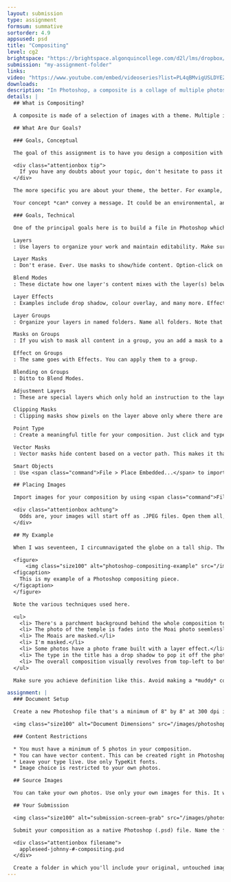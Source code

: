 ```yaml
---
layout: submission
type: assignment
formsum: summative
sortorder: 4.9
appsused: psd
title: "Compositing"
level: cg2
brightspace: "https://brightspace.algonquincollege.com/d2l/lms/dropbox/user/folder_submit_files.d2l?db=131920&grpid=0&isprv=0&bp=0&ou=145550"
submission: "my-assignment-folder"
links:
video: "https://www.youtube.com/embed/videoseries?list=PL4qBMvigUSLDYEZv4e0l-keh7KdmzkjcN"
downloads:
description: "In Photoshop, a composite is a collage of multiple photos and graphics with a theme. The focus of this assignment is to build one of these compositions in the most non-destructive, editable way possible."
details: |
  ## What is Compositing?

  A composite is made of a selection of images with a theme. Multiple images are part of a seamless composition.

  ## What Are Our Goals?

  ### Goals, Conceptual

  The goal of this assignment is to have you design a composition with a theme of your choice. You need to use your own photos. The composition can be memories of an event, a person in your life or some other personal topic. Feel free to take photos for this assignment.

  <div class="attentionbox tip">
    If you have any doubts about your topic, don't hesitate to pass it by me.
  </div>

  The more specific you are about your theme, the better. For example, rather than simply choosing *My Travels*, choose *The Grand Canyon, 2019* . The more specific you are with your choice of concept, the easier it will be for you to design your composition.

  Your concept *can* convey a message. It could be an environmental, anti-gun, pro-Trump (!) or whatever else you can think of. It can be edgy; even controversial. Just keep it decent. The decency test is: *would the College allow you to post it on their bulletin boards?*

  ### Goals, Technical

  One of the principal goals here is to build a file in Photoshop which is easily editable. To this end, you must use most of these features in your file.

  Layers
  : Use layers to organize your work and maintain editability. Make sure you name all of your layers meaningfully.

  Layer Masks
  : Don't erase. Ever. Use masks to show/hide content. Option-click on the mask to see it. Make sure it's clean — no *crumbs* or unnecessary sloppiness.

  Blend Modes
  : These dictate how one layer's content mixes with the layer(s) below. These can sometimes be used in the place of a lowered opacity setting.

  Layer Effects
  : Examples include drop shadow, colour overlay, and many more. Effects are editable. They're accessible from the *fx* button at the bottom of the Layers panel.

  Layer Groups
  : Organize your layers in named folders. Name all folders. Note that you can nest folders.

  Masks on Groups
  : If you wish to mask all content in a group, you an add a mask to a folder.

  Effect on Groups
  : The same goes with Effects. You can apply them to a group.

  Blending on Groups
  : Ditto to Blend Modes.

  Adjustment Layers
  : These are special layers which only hold an instruction to the layer(s) below to change somehow. Make sure to name them by what they do. ie: H/S Make Blue is a Hue/Saturation layer that makes things blue.

  Clipping Masks
  : Clipping masks show pixels on the layer above only where there are pixels below. Option-⌘-G does the trick.

  Point Type
  : Create a meaningful title for your composition. Just click and type. Do not drag a box. Feel free to add Layer Effects, Clipping Masks and the like on your text, but don't over-do it.

  Vector Masks
  : Vector masks hide content based on a vector path. This makes it that the mask has an absolutely sharp edge. It either hides or reveals. There are no grey areas.

  Smart Objects
  : Use <span class="command">File > Place Embedded...</span> to import a photo as a Smart Object. You can also right-click on a layer, then choose <span class="command">Create Smart Object</span>. This will make that layer scalable without damaging the pixels. Just don't scale it up much passed 100%.

  ## Placing Images

  Import images for your composition by using <span class="command">File > Place Embedded...</span>. You can also drag their icons from Finder into you canvas. Do **not** use <span class="command">File > Place Linked...</span>

  <div class="attentionbox achtung">
    Odds are, your images will start off as .JPEG files. Open them all, then save them as native .PSD files <em>before</em> you import them. It will make them easier to edit once they're in your main composition.
  </div>

  ## My Example

  When I was seventeen, I circumnavigated the globe on a tall ship. These are a few photos from my trip.

  <figure>
      <img class="size100" alt="photoshop-compositing-example" src="/images/photoshop-compositing/photoshop-compositing-example.jpg">
  <figcaption>
    This is my example of a Photoshop compositing piece.
  </figcaption>
  </figure>

  Note the various techniques used here.

  <ul>
    <li> There's a parchment background behind the whole composition to ensure we don't see a transparent or white background.</li>
    <li> The photo of the temple is fades into the Moai photo seemlessly.</li>
    <li> The Moais are masked.</li>
    <li> I'm masked.</li>
    <li> Some photos have a photo frame built with a layer effect.</li>
    <li> The type in the title has a drop shadow to pop it off the photos.</li>
    <li> The overall composition visually revolves from top-left to bottom-right, which is a natural flow, in reading direction.</li>
  </ul>

  Make sure you achieve definition like this. Avoid making a *muddy* composition. That's one where there's nothing distinct. All the photos just meld together.

assignment: |
  ### Document Setup

  Create a new Photoshop file that's a minimum of 8" by 8" at 300 dpi in RGB. You can make it rectangular if that better suits your content and your theme. Landscape or portrait are both acceptable. These dimensions ensure that the file will be large enough to print for your portfolio. Choose one of these three formats:

  <img class="size100" alt="Document Dimensions" src="/images/photoshop-compositing/document-dimensions.svg">

  ### Content Restrictions

  * You must have a minimum of 5 photos in your composition.
  * You can have vector content. This can be created right in Photoshop. It can also be placed as a Smart Object from Illustrator.
  * Leave your type live. Use only TypeKit fonts.
  * Image choice is restricted to your own photos.

  ## Source Images

  You can take your own photos. Use only your own images for this. It would really make your composition unique and your own.

  ## Your Submission

  <img class="size100" alt="submission-screen-grab" src="/images/photoshop-compositing/submission-finder-window.jpg">

  Submit your composition as a native Photoshop (.psd) file. Name the file the usual way:

  <div class="attentionbox filename">
    appleseed-johnny-#-compositing.psd
  </div>

  Create a folder in which you'll include your original, untouched images. Name these contextually. An image of a bath tub should be called bathtub.psd.
---
```

